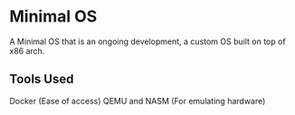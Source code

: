                                             
# Minimal OS

A Minimal OS that is an ongoing development, a custom OS built on top of x86 arch. 


## Tools Used
Docker (Ease of access)
QEMU and NASM (For emulating hardware)

